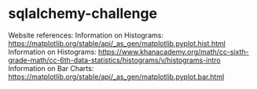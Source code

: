 # sqlalchemy-challenge

Website references: 
Information on Histograms: https://matplotlib.org/stable/api/_as_gen/matplotlib.pyplot.hist.html 
Information on Histograms: https://www.khanacademy.org/math/cc-sixth-grade-math/cc-6th-data-statistics/histograms/v/histograms-intro
Information on Bar Charts: https://matplotlib.org/stable/api/_as_gen/matplotlib.pyplot.bar.html
